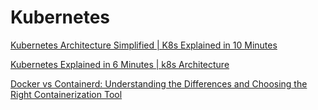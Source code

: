 # Kubernetes 
[Kubernetes Architecture Simplified | K8s Explained in 10 Minutes](https://www.youtube.com/watch?v=8C_SCDbUJTg)

[Kubernetes Explained in 6 Minutes | k8s Architecture](https://www.youtube.com/watch?v=TlHvYWVUZyc)

[Docker vs Containerd: Understanding the Differences and Choosing the Right Containerization Tool](https://www.youtube.com/watch?v=21onkZfL2yM)

